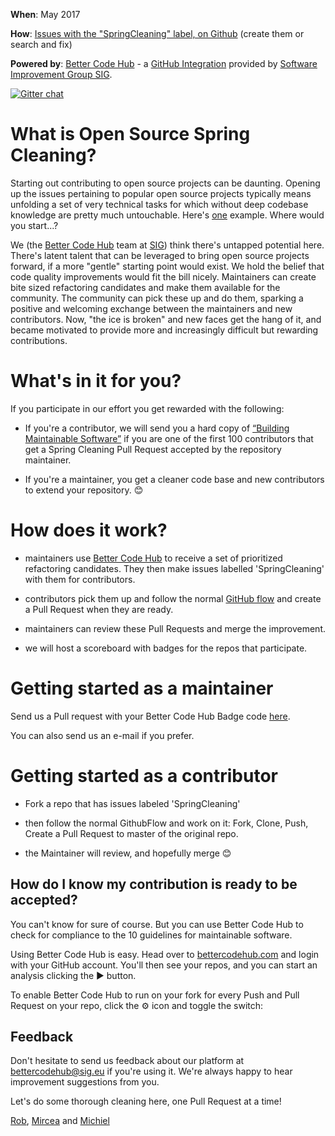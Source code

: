 **When**: May 2017

**How**: [Issues with the "SpringCleaning" label, on Github](https://github.com/issues?utf8=✓&q=is%3Aopen+label%3Aspringcleaning) (create them or search and fix)

**Powered by**: [Better Code Hub](https://bettercodehub.com) - a [GitHub Integration](https://github.com/integrations/better-code-hub) provided by [Software Improvement Group SIG](https://www.sig.eu).

[![Gitter chat](https://badges.gitter.im/gitterHQ/gitter.png)](https://gitter.im/OpenSourceSpringCleaning/Lobby)

# What is Open Source Spring Cleaning?

Starting out contributing to open source projects can be daunting. Opening up the issues pertaining to popular open source projects typically means unfolding a set of very technical tasks for which without deep codebase knowledge are pretty much untouchable. Here's [one](https://github.com/ReactiveX/RxJava/issues) example. Where would you start...? 

We (the [Better Code Hub](https://bettercodehub.com) team at [SIG](https://www.sig.eu)) think there's untapped potential here. There's latent talent that can be leveraged to bring open source projects forward, if a more "gentle" starting point would exist. We hold the belief that code quality improvements would fit the bill nicely. Maintainers can create bite sized refactoring candidates and make them available for the community. The community can pick these up and do them, sparking a positive and welcoming exchange between the maintainers and new contributors. Now, "the ice is broken" and new faces get the hang of it, and became motivated to provide more and increasingly difficult but rewarding contributions. 

# What's in it for you? 

If you participate in our effort you get rewarded with the following: 

* If you're a contributor, we will send you a hard copy of [“Building Maintainable Software”](http://shop.oreilly.com/product/0636920049159.do) if you are one of the first 100 contributors that get a Spring Cleaning Pull Request accepted by the repository maintainer.

* If you're a maintainer, you get a cleaner code base and new contributors to extend your repository. 😊 

# How does it work?

* maintainers use [Better Code Hub](https://bettercodehub.com) to receive a set of prioritized refactoring candidates. They then make   issues labelled 'SpringCleaning' with them for contributors. 

* contributors pick them up and follow the normal [GitHub flow](https://guides.github.com/introduction/flow/) and create a Pull Request when they are ready.

* maintainers can review these Pull Requests and merge the improvement.

* we will host a scoreboard with badges for the repos that participate. 

# Getting started as a maintainer

Send us a Pull request with your Better Code Hub Badge code [here](https://github.com/OpenSourceSpringCleaning/OpenSourceSpringCleaning.github.io/blob/master/SpringCleaningScoreBoard.md).

You can also send us an e-mail if you prefer. 

# Getting started as a contributor

* Fork a repo that has issues labeled 'SpringCleaning'

* then follow the normal GithubFlow and work on it: Fork, Clone, Push, Create a Pull Request to master of the original repo. 

* the Maintainer will review, and hopefully merge 😊

## How do I know my contribution is ready to be accepted? 

You can't know for sure of course. But you can use Better Code Hub to check for compliance to the 10 guidelines for maintainable software. 

Using Better Code Hub is easy. Head over to [bettercodehub.com](https://bettercodehub.com) and login with your GitHub account. You'll then see your repos, and you can start an analysis clicking the ▶️ button. 

To enable Better Code Hub to run on your fork for every Push and Pull Request on your repo, click the ⚙ icon and toggle the switch:

## Feedback 

Don't hesitate to send us feedback about our platform at bettercodehub@sig.eu if you're using it. We're always happy to hear improvement suggestions from you.  

Let's do some thorough cleaning here, one Pull Request at a time!

[Rob](https://github.com/robvanderleek), [Mircea](https://github.com/mcadariu) and [Michiel](https://github.com/michielcuijpers)
